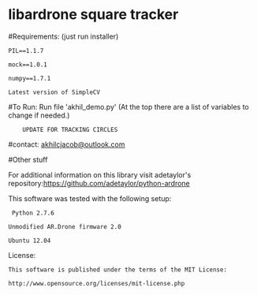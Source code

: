 # libardrone square tracker

#Requirements:
(just run installer)

    PIL==1.1.7
  
    mock==1.0.1
   
    numpy==1.7.1
  
    Latest version of SimpleCV

#To Run:
  Run file 'akhil_demo.py'
  (At the top there are a list of variables to change if needed.)
  
        UPDATE FOR TRACKING CIRCLES
  
#contact:
      akhilcjacob@outlook.com

#Other stuff
 
  For additional information on this library visit adetaylor's repository:https://github.com/adetaylor/python-ardrone

  This software was tested with the following setup:
  
     Python 2.7.6
  
    Unmodified AR.Drone firmware 2.0
  
    Ubuntu 12.04

  License:

    This software is published under the terms of the MIT License:

    http://www.opensource.org/licenses/mit-license.php
